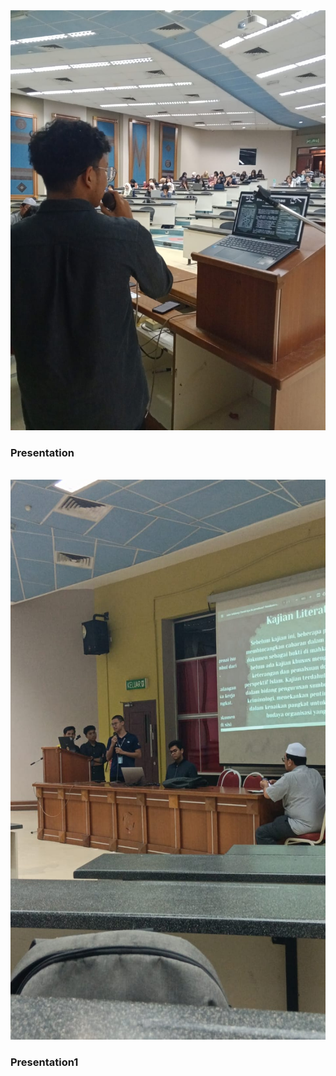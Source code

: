<img src="presentation.jpg" alt="presentation">
<h3>Presentation</h3> <br>

<img src="presentation(1).jpg" alt="presentation">
<h3>Presentation1</h3> <br>